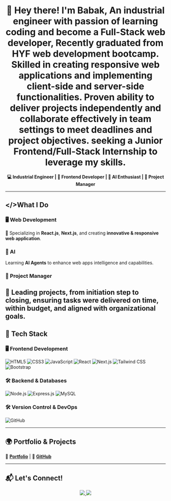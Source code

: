 <h1 align="center">👋 Hey there! I'm Babak, An industrial engineer with passion of learning coding and become a Full-Stack web developer, Recently graduated from HYF web development bootcamp. Skilled in creating responsive web applications and implementing client-side and server-side functionalities. Proven ability to deliver projects independently and collaborate effectively in team settings to meet deadlines and project objectives. seeking a Junior Frontend/Full-Stack Internship to leverage my skills.</h1>

<p align="center">
  <strong>💻 Industrial Engineer | 🎨 Frontend Developer | 🤖 AI Enthusiast | 🧠 Project Manager</strong>
</p>

---

## </>What I Do  

### 🖥️ Web Development  
🎨 Specializing in **React.js**, **Next.js**, and creating **innovative & responsive web application**.

### 🤖 AI  
 Learning **AI Agents** to enhance web apps intelligence and capabilities.

### 🧠 Project Manager  
🎸 **Leading projects**, from **initiation** step to **closing**, ensuring tasks were delivered on time, within budget, and aligned with organizational goals.
---

## 🔧 **Tech Stack**  

### 🖥️ **Frontend Development**  
![HTML5](https://img.shields.io/badge/HTML5-E34F26?style=for-the-badge&logo=html5&logoColor=white)
![CSS3](https://img.shields.io/badge/CSS3-1572B6?style=for-the-badge&logo=css3&logoColor=white)
![JavaScript](https://img.shields.io/badge/JavaScript-F7DF1E?style=for-the-badge&logo=javascript&logoColor=black)
![React](https://img.shields.io/badge/React-61DAFB?style=for-the-badge&logo=react&logoColor=black)
![Next.js](https://img.shields.io/badge/Next.js-000000?style=for-the-badge&logo=next.js&logoColor=white)
![Tailwind CSS](https://img.shields.io/badge/TailwindCSS-38B2AC?style=for-the-badge&logo=tailwind-css&logoColor=white)
![Bootstrap](https://img.shields.io/badge/Bootstrap-7952B3?style=for-the-badge&logo=bootstrap&logoColor=white)

### 🛠️ **Backend & Databases**  
![Node.js](https://img.shields.io/badge/Node.js-339933?style=for-the-badge&logo=node.js&logoColor=white)
![Express.js](https://img.shields.io/badge/Express.js-000000?style=for-the-badge&logo=express&logoColor=white)
![MySQL](https://img.shields.io/badge/MySQL-4479A1?style=for-the-badge&logo=mysql&logoColor=white)

### 🛠️ **Version Control & DevOps**  
![GitHub](https://img.shields.io/badge/GitHub-181717?style=for-the-badge&logo=github&logoColor=white)

---

## 🌍 Portfolio & Projects  
🔗 **[Portfolio](https://babakthewebdeveloper.netlify.app/)** | 💼 **[GitHub](https://github.com/Babak-BashirZadeh)**  

---

## 📬 Let's Connect!  
<p align="center">
  <a href="mailto:Babak.bashirzadeh@gmail.com">
    <img src="https://img.shields.io/badge/Gmail-D14836?style=for-the-badge&logo=gmail&logoColor=white" />
  </a>
  <a href="https://www.linkedin.com/in/babak-bashirzadeh/">
    <img src="https://img.shields.io/badge/LinkedIn-0077B5?style=for-the-badge&logo=linkedin&logoColor=white" />
  </a>
</p>
